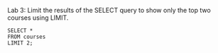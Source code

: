 Lab 3: Limit the results of the SELECT query to show only the top two courses using LIMIT.

```
SELECT * 
FROM courses
LIMIT 2;
```